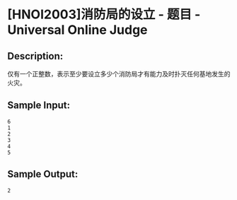 # [HNOI2003]消防局的设立 - 题目 - Universal Online Judge

## Description: 

仅有一个正整数，表示至少要设立多少个消防局才有能力及时扑灭任何基地发生的火灾。


## Sample Input: 
```
6
1
2
3
4
5
```

## Sample Output: 
```
2
```
